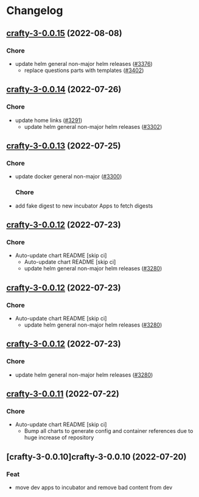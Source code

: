 # Changelog



## [crafty-3-0.0.15](https://github.com/truecharts/charts/compare/crafty-3-0.0.14...crafty-3-0.0.15) (2022-08-08)

### Chore

- update helm general non-major helm releases ([#3376](https://github.com/truecharts/charts/issues/3376))
  - replace questions parts with templates ([#3402](https://github.com/truecharts/charts/issues/3402))




## [crafty-3-0.0.14](https://github.com/truecharts/apps/compare/crafty-3-0.0.13...crafty-3-0.0.14) (2022-07-26)

### Chore

- update home links ([#3291](https://github.com/truecharts/apps/issues/3291))
  - update helm general non-major helm releases ([#3302](https://github.com/truecharts/apps/issues/3302))




## [crafty-3-0.0.13](https://github.com/truecharts/apps/compare/crafty-3-0.0.12...crafty-3-0.0.13) (2022-07-25)

### Chore

- update docker general non-major ([#3300](https://github.com/truecharts/apps/issues/3300))

  ### Chore

- add fake digest to new incubator Apps to fetch digests




## [crafty-3-0.0.12](https://github.com/truecharts/apps/compare/crafty-3-0.0.11...crafty-3-0.0.12) (2022-07-23)

### Chore

- Auto-update chart README [skip ci]
  - Auto-update chart README [skip ci]
  - update helm general non-major helm releases ([#3280](https://github.com/truecharts/apps/issues/3280))




## [crafty-3-0.0.12](https://github.com/truecharts/apps/compare/crafty-3-0.0.11...crafty-3-0.0.12) (2022-07-23)

### Chore

- Auto-update chart README [skip ci]
  - update helm general non-major helm releases ([#3280](https://github.com/truecharts/apps/issues/3280))




## [crafty-3-0.0.12](https://github.com/truecharts/apps/compare/crafty-3-0.0.11...crafty-3-0.0.12) (2022-07-23)

### Chore

- update helm general non-major helm releases ([#3280](https://github.com/truecharts/apps/issues/3280))




## [crafty-3-0.0.11](https://github.com/truecharts/apps/compare/crafty-3-0.0.10...crafty-3-0.0.11) (2022-07-22)

### Chore

- Auto-update chart README [skip ci]
  - Bump all charts to generate config and container references due to huge increase of repository



## [crafty-3-0.0.10]crafty-3-0.0.10 (2022-07-20)

### Feat

- move dev apps to incubator and remove bad content from dev
